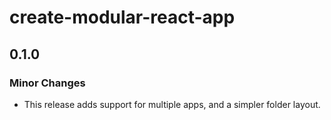 # create-modular-react-app

## 0.1.0

### Minor Changes

- This release adds support for multiple apps, and a simpler folder layout.
